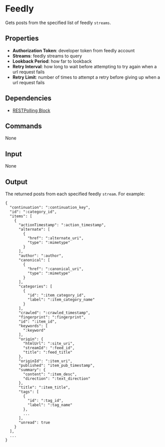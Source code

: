 # Feedly
Gets posts from the specified list of feedly `streams`. 

## Properties
* **Authorization Token**: developer token from feedly account
* **Streams**: feedly streams to query
* **Lookback Period**: how far to lookback 
* **Retry Interval**: how long to wait before attempting to try again when a url request fails
* **Retry Limit**: number of times to attempt a retry before giving up when a url request fails

## Dependencies
* [RESTPolling Block](https://github.com/nio-blocks/http_blocks/blob/master/rest/rest_block.py)

## Commands
None

## Input 
None

## Output
The returned posts from each specified feedly `stream`. For example:

```
{
  "continuation": ":continuation_key",
  "id": ":category_id",
  "items": [
    {
      "actionTimestamp": ":action_timestamp",
      "alternate": [
        {
          "href": ":alternate_uri",
          "type": ":mimetype"
        }
      ],
      "author": ":author",
      "canonical": [
        {
          "href": ":canonical_uri",
          "type": ":mimetype"
        }
      ],
      "categories": [
        {
          "id": ":item_category_id",
          "label": ":item_category_name"
        }
      ],
      "crawled": ":crawled_timestamp",
      "fingerprint": ":fingerprint",
      "id": ":item_id",
      "keywords": [
        ":keyword"
      ],
      "origin": {
        "htmlUrl": ":site_uri",
        "streamId": ":feed_id",
        "title": ":feed_title"
      },
      "originId": ":item_uri",
      "published": "item_pub_timestamp",
      "summary": {
        "content": ":item_desc",
        "direction": ":text_direction"
      },
      "title": ":item_title",
      "tags": [
        {
          "id": ":tag_id",
          "label": ":tag_name"
        },
        ...
      ],
      "unread": true
    }
  ],
  ...
}
```
